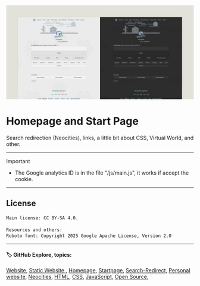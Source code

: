 ![banner](/img/github-banner-settings.png)  
  
# Homepage and Start Page

Search redirection (Neocities), links, a little bit about CSS, Virtual World, and other.
  
---
   
> [!IMPORTANT]
> - The Google analytics ID is in the file "/js/main.js", it works if accept the cookie.  
  
---
  
## License  
```
Main license: CC BY-SA 4.0.

Resources and others:
Roboto font: Copyright 2025 Google Apache License, Version 2.0
```

---
   
#### 🏷️ GitHub Explore, topics:  
[Website](https://github.com/topics/website?s=updated),
[Static Website ](https://github.com/topics/static-website?s=updated),
[Homepage](https://github.com/topics/homepage?s=updated),
[Startpage](https://github.com/topics/startpage?s=updated),
[Search-Redirect](https://github.com/topics/search-redirect?s=updated),
[Personal website](https://github.com/topics/personal-website?s=updated),
[Neocities](https://github.com/topics/neocities?s=updated),
[HTML](https://github.com/topics/HTML?s=updated),
[CSS](https://github.com/topics/CSS?s=updated),
[JavaScript](https://github.com/topics/javascript?s=updated),
[Open Source](https://github.com/topics/open-source?s=updated),

